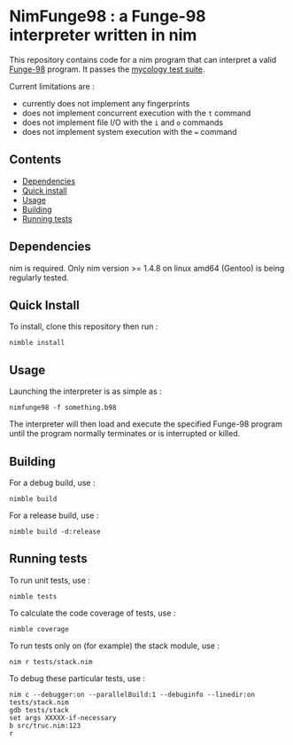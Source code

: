 # NimFunge98 : a Funge-98 interpreter written in nim

This repository contains code for a nim program that can interpret a valid [Funge-98](https://github.com/catseye/Funge-98/blob/master/doc/funge98.markdown) program. It passes the [mycology test suite](https://github.com/Deewiant/Mycology).

Current limitations are :
- currently does not implement any fingerprints
- does not implement concurrent execution with the `t` command
- does not implement file I/O with the `i` and `o` commands
- does not implement system execution with the `=` command

## Contents

- [Dependencies](#dependencies)
- [Quick install](#quick-install)
- [Usage](#usage)
- [Building](#building)
- [Running tests](#running-tests)

## Dependencies

nim is required. Only nim version >= 1.4.8 on linux amd64 (Gentoo) is being regularly tested.

## Quick Install

To install, clone this repository then run :
```
nimble install
```

## Usage

Launching the interpreter is as simple as :
```
nimfunge98 -f something.b98
```

The interpreter will then load and execute the specified Funge-98 program until the program normally terminates or is interrupted or killed.

## Building

For a debug build, use :
```
nimble build
```

For a release build, use :
```
nimble build -d:release
```

## Running tests

To run unit tests, use :
```
nimble tests
```

To calculate the code coverage of tests, use :
```
nimble coverage
```

To run tests only on (for example) the stack module, use :
```
nim r tests/stack.nim
```

To debug these particular tests, use :
```
nim c --debugger:on --parallelBuild:1 --debuginfo --linedir:on tests/stack.nim
gdb tests/stack
set args XXXXX-if-necessary
b src/truc.nim:123
r
```
